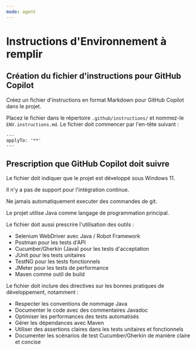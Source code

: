 ```yaml
---
mode: agent
---
```


# Instructions d'Environnement à remplir

## Création du fichier d'instructions pour GitHub Copilot

Créez un fichier d'instructions en format Markdown pour GitHub Copilot dans le projet.

Placez le fichier dans le répertoire `.github/instructions/` et nommez-le `ENV.instructions.md`. Le fichier doit commencer par l'en-tête suivant :
``` text
---
applyTo: '**'
---
```

## Prescription que GitHub Copilot doit suivre

Le fichier doit indiquer que le projet est développé sous Windows 11.

Il n'y a pas de support pour l'intégration continue.

Ne jamais automatiquement executer des commandes de git.

Le projet utilise Java comme langage de programmation principal.

Le fichier doit aussi prescrire l'utilisation des outils :
- Selenium WebDriver avec Java / Robot Framework
- Postman pour les tests d'API
- Cucumber/Gherkin (Java) pour les tests d'acceptation
- JUnit pour les tests unitaires
- TestNG pour les tests fonctionnels
- JMeter pour les tests de performance
- Maven comme outil de build

Le fichier doit inclure des directives sur les bonnes pratiques de développement, notamment :
- Respecter les conventions de nommage Java
- Documenter le code avec des commentaires Javadoc
- Optimiser les performances des tests automatisés
- Gérer les dépendances avec Maven
- Utiliser des assertions claires dans les tests unitaires et fonctionnels
- Documenter les scénarios de test Cucumber/Gherkin de manière claire et concise

